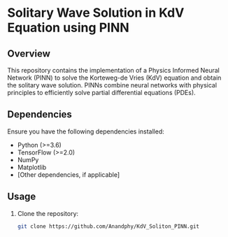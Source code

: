# Solitary Wave Solution in KdV Equation using PINN

## Overview

This repository contains the implementation of a Physics Informed Neural Network (PINN) to solve the Korteweg-de Vries (KdV) equation and obtain the solitary wave solution. PINNs combine neural networks with physical principles to efficiently solve partial differential equations (PDEs).

## Dependencies

Ensure you have the following dependencies installed:

- Python (>=3.6)
- TensorFlow (>=2.0)
- NumPy
- Matplotlib
- [Other dependencies, if applicable]

## Usage

1. Clone the repository:

   ```bash
   git clone https://github.com/Anandphy/KdV_Soliton_PINN.git
   
